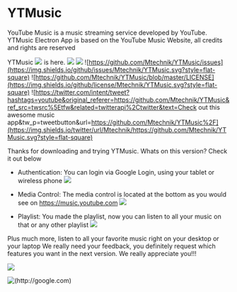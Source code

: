 # YTMusic
YouTube Music is a music streaming service developed by YouTube. YTMusic Electron App is based on the YouTube Music Website, all credits and rights are reserved

YTMusic ![](https://img.shields.io/github/release-pre/mtechnik/ytmusic.svg?style=flat-square) is here.
![](https://img.shields.io/github/languages/top/mtechnik/ytmusic.svg?style=flat-square)   ![](https://img.shields.io/github/repo-size/mtechnik/ytmusic.svg?style=flat-square) ![https://github.com/Mtechnik/YTMusic/issues](https://img.shields.io/github/issues/Mtechnik/YTMusic.svg?style=flat-square) ![https://github.com/Mtechnik/YTMusic/blob/master/LICENSE](https://img.shields.io/github/license/Mtechnik/YTMusic.svg?style=flat-square) ![https://twitter.com/intent/tweet?hashtags=youtube&original_referer=https://github.com/Mtechnik/YTMusic&ref_src=twsrc%5Etfw&related=twitterapi%2Ctwitter&text=Check out this awesome music app&tw_p=tweetbutton&url=https://github.com/Mtechnik/YTMusic%2F](https://img.shields.io/twitter/url/Mtechnik/https://github.com/Mtechnik/YTMusic.svg?style=flat-square)

Thanks for downloading and trying YTMusic.
Whats on this version? Check it out below
*  Authentication: You can login via Google Login, using your tablet or wireless phone
                  ![](https://www.mediafire.com/convkey/4d54/twvbzdbe76ad4urzg.jpg?size_id=4)

*  Media Control: The media control is located at the bottom as you would see on https://music.youtube.com 
![](https://www.mediafire.com/convkey/a1c2/di2l6i11qp7f6hmzg.jpg?size_id=5)

* Playlist: You made the playlist, now you can listen to all your music on that or any other playlist
![](http://www.mediafire.com/convkey/3356/fg756f9a8dhu9oizg.jpg?size_id=4)

Plus much more, listen to all your favorite music right on your desktop or your laptop
We really need your feedback, you definitely request which features you want in the next version. We really appreciate  you!!!

![](https://img.shields.io/github/search/Mtechnik/YTMusic/music.svg?style=flat-square)


![(http://google.com)](https://img.shields.io/twitter/url/Mtechnik/https://github.com/Mtechnik/YTMusic.svg?logo=twitter&style=flat-square)
